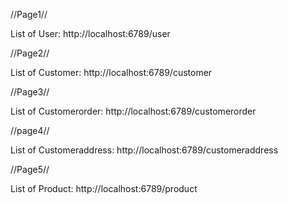 
//Page1//

List of User:
http://localhost:6789/user



//Page2//

List of Customer:
http://localhost:6789/customer



//Page3//

List of Customerorder:
http://localhost:6789/customerorder



//page4//

List of Customeraddress:
http://localhost:6789/customeraddress


//Page5//

List of Product:
http://localhost:6789/product
